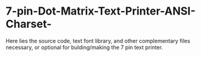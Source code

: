 # 7-pin-Dot-Matrix-Text-Printer-ANSI-Charset-
Here lies the source code, text font library, and other complementary files necessary, or optional for bulding/making the 7 pin text printer.


